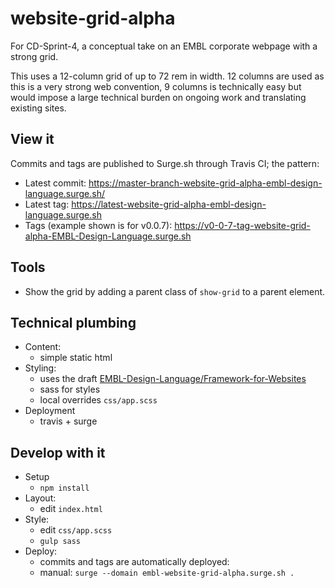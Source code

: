 # website-grid-alpha
For CD-Sprint-4, a conceptual take on an EMBL corporate webpage with a strong grid.

This uses a 12-column grid of up to 72 rem in width. 12 columns are used as this is a very strong web convention, 9 columns is technically easy but would impose a large technical burden on ongoing work and translating existing sites.

## View it

Commits and tags are published to Surge.sh through Travis CI; the pattern:

- Latest commit:
https://master-branch-website-grid-alpha-embl-design-language.surge.sh/
- Latest tag: https://latest-website-grid-alpha-embl-design-language.surge.sh
- Tags (example shown is for v0.0.7):  https://v0-0-7-tag-website-grid-alpha-EMBL-Design-Language.surge.sh

## Tools

- Show the grid by adding a parent class of `show-grid` to a parent element.

## Technical plumbing

- Content:
  - simple static html
- Styling:
  - uses the draft [EMBL-Design-Language/Framework-for-Websites](https://github.com/EMBL-Design-Language/Framework-for-Websites)
  - sass for styles
  - local overrides `css/app.scss`
- Deployment
  - travis + surge

## Develop with it

- Setup
  - `npm install`
- Layout:
  - edit `index.html`
- Style:
  - edit `css/app.scss`
  - `gulp sass`
- Deploy:
  - commits and tags are automatically deployed:
  - manual: `surge --domain embl-website-grid-alpha.surge.sh .`
